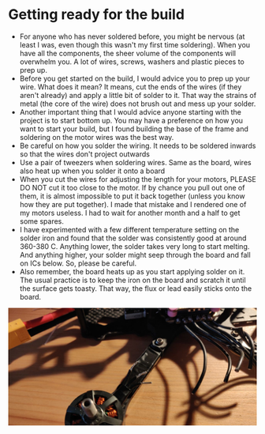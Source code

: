 # Getting ready for the build

- For anyone who has never soldered before, you might be nervous (at least I was, even though this wasn't my first time soldering). When you have all the components, the sheer volume of the components will overwhelm you. A lot of wires, screws, washers and plastic pieces to prep up.
- Before you get started on the build, I would advice you to prep up your wire. What does it mean? It means, cut the ends of the wires (if they aren't already) and apply a little bit of solder to it. That way the strains of metal (the core of the wire) does not brush out and mess up your solder.
- Another important thing that I would advice anyone starting with the project is to start bottom up. You may have a preference on how you want to start your build, but I found building the base of the frame and soldering on the motor wires was the best way.
- Be careful on how you solder the wiring. It needs to be soldered inwards so that the wires don't project outwards
- Use a pair of tweezers when soldering wires. Same as the board, wires also heat up when you solder it onto a board
- When you cut the wires for adjusting the length for your motors, PLEASE DO NOT cut it too close to the motor. If by chance you pull out one of them, it is almost impossible to put it back together (unless you know how they are put together). I made that mistake and I rendered one of my motors useless. I had to wait for another month and a half to get some spares.
- I have experimented with a few different temperature setting on the solder iron and found that the solder was consistently good at around 360-380 C. Anything lower, the solder takes very long to start melting. And anything higher, your solder might seep through the board and fall on ICs below. So, please be careful.
- Also remember, the board heats up as you start applying solder on it. The usual practice is to keep the iron on the board and scratch it until the surface gets toasty. That way, the flux or lead easily sticks onto the board.

![Too close for comfort](too_close_for_comfort.jpg)
